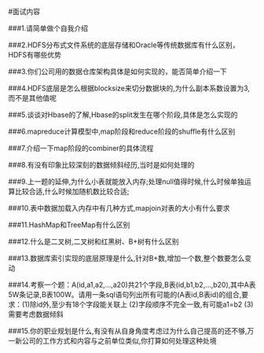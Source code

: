 #面试内容 

###1.请简单做个自我介绍

###2.HDFS分布式文件系统的底层存储和Oracle等传统数据库有什么区别，HDFS有哪些优势

###3.你们公司用的数据仓库架构具体是如何实现的，能否简单介绍一下

###4.HDFS底层是怎么根据blocksize来切分数据块的,为什么副本系数设置为3,而不是其他值呢

###5.谈谈对Hbase的了解,Hbase的split发生在哪个阶段,具体是怎么实现的

###6.mapreduce计算模型中,map阶段和reduce阶段的shuffle有什么区别

###7.介绍一下map阶段的combiner的具体流程

###8.有没有印象比较深刻的数据倾斜经历,当时是如何处理的

###9.上一题的延伸,为什么小表就能放入内存;处理null值得时候,什么时候单独运算比较合适,什么时候加随机数比较合适;

###10.表中数据加载入内存中有几种方式,mapjoin对表的大小有什么要求

###11.HashMap和TreeMap有什么区别

###12.什么是二叉树,二叉树和红黑树、B+树有什么区别

###13.数据库索引实现的底层原理是什么,针对B+数,增加一个数,整个数要怎么变动

###14.考察一个题：A(id,a1,a2,...,a20)共21个字段,B表(id,b1,b2,...,b20),其中A表5W条记录,B表100W。请用一条sql语句列出所有可能的(A表id,B表id)的组合,要求：(1)除id外,至少有18个字段能关联上 (2)字段顺序不完全一致,有可能a1=b2 (3)需要考虑数据倾斜

###15.你的职业规划是什么,有没有从自身角度考虑过为什么自己提高的还不够,万一新公司的工作方式和内容与之前单位类似,你打算如何处理这种处境

